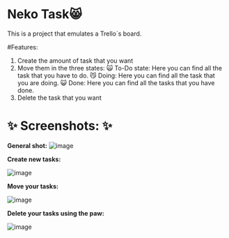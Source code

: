 # Neko Task😸

This is a project that emulates a Trello´s board.

#Features:

1. Create the amount of task that you want
2. Move them in the three states:
    🙀 To-Do state: Here you can find all the task that you have to do.
    😼 Doing: Here you can find all the task that you are doing.
    😺 Done: Here you can find all the tasks that you have done.
3. Delete the task that you want


# ✨ Screenshots: ✨

**General shot:** 
![image](https://user-images.githubusercontent.com/54784992/120908173-62e5fe00-c62d-11eb-822b-fda8edf825ab.png)

**Create new tasks:** 

![image](https://user-images.githubusercontent.com/54784992/120908189-7beeaf00-c62d-11eb-91b8-dc10bbd83132.png)

**Move your tasks:**

![image](https://user-images.githubusercontent.com/54784992/120908200-8d37bb80-c62d-11eb-912f-936ffb572493.png)

**Delete your tasks using the paw:**

![image](https://user-images.githubusercontent.com/54784992/120908217-9cb70480-c62d-11eb-9a4e-0319d8979902.png)
